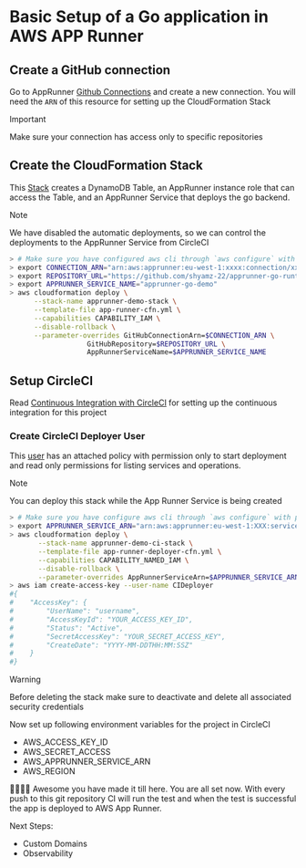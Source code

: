 # Basic Setup of a Go application in AWS APP Runner

## Create a GitHub connection

Go to AppRunner [Github Connections] and create a new connection. You will need the `ARN` of this resource for setting up
the CloudFormation Stack

> [!IMPORTANT]  
> Make sure your connection has access only to specific repositories

## Create the CloudFormation Stack

This [Stack](app-runner-cfn.yml) creates a DynamoDB Table, an AppRunner instance role that can access the Table, and an AppRunner Service
that deploys the go backend. 

> [!NOTE]  
> We have disabled the automatic deployments, so we can control the deployments to the AppRunner Service from CircleCI

```bash
> # Make sure you have configured aws cli through `aws configure` with proper credentials
> export CONNECTION_ARN="arn:aws:apprunner:eu-west-1:xxxx:connection/xxx/xxx" # <- Copy this from connection created above
> export REPOSITORY_URL="https://github.com/shyamz-22/apprunner-go-runtime-app"
> export APPRUNNER_SERVICE_NAME="apprunner-go-demo"
> aws cloudformation deploy \
      --stack-name apprunner-demo-stack \
      --template-file app-runner-cfn.yml \
      --capabilities CAPABILITY_IAM \
      --disable-rollback \
      --parameter-overrides GitHubConnectionArn=$CONNECTION_ARN \
                   GitHubRepository=$REPOSITORY_URL \
                   AppRunnerServiceName=$APPRUNNER_SERVICE_NAME
```

## Setup CircleCI

Read [Continuous Integration with CircleCI] for setting up the continuous integration for this project

### Create CircleCI Deployer User
This [user](app-runner-deployer-cfn.yml) has an attached policy with permission only to start deployment and read only permissions for listing services and operations.

> [!NOTE]
> You can deploy this stack while the App Runner Service is being created

```bash
> # Make sure you have configure aws cli through `aws configure` with proper credentials
> export APPRUNNER_SERVICE_ARN="arn:aws:apprunner:eu-west-1:XXX:service/xxx/xxx" # <- Copy this from service created above
> aws cloudformation deploy \
       --stack-name apprunner-demo-ci-stack \
       --template-file app-runner-deployer-cfn.yml \
       --capabilities CAPABILITY_NAMED_IAM \
       --disable-rollback \
       --parameter-overrides AppRunnerServiceArn=$APPRUNNER_SERVICE_ARN
> aws iam create-access-key --user-name CIDeployer
#{
#    "AccessKey": {
#        "UserName": "username",
#        "AccessKeyId": "YOUR_ACCESS_KEY_ID",
#        "Status": "Active",
#        "SecretAccessKey": "YOUR_SECRET_ACCESS_KEY",
#        "CreateDate": "YYYY-MM-DDTHH:MM:SSZ"
#    }
#}
```
> [!WARNING]  
> Before deleting the stack make sure to deactivate and delete all associated security credentials

Now set up following environment variables for the project in CircleCI

- AWS_ACCESS_KEY_ID
- AWS_SECRET_ACCESS
- AWS_APPRUNNER_SERVICE_ARN
- AWS_REGION

🥳💃💃🥳 Awesome you have made it till here. You are all set now. With every push to this git repository
CI will run the test and when the test is successful the app is deployed to AWS App Runner.

Next Steps:
- Custom Domains
- Observability

[Github Connections]: https://eu-west-1.console.aws.amazon.com/apprunner/home?region=eu-west-1#/connections
[Continuous Integration with CircleCI]: https://circleci.com/blog/setting-up-continuous-integration-with-github/